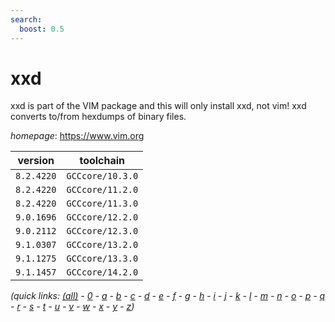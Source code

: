 ```yaml
---
search:
  boost: 0.5
---
```

# xxd

xxd is part of the VIM package and this will only install xxd, not vim! xxd converts to/from hexdumps of binary files.

*homepage*: <https://www.vim.org>

version | toolchain
--------|----------
``8.2.4220`` | ``GCCcore/10.3.0``
``8.2.4220`` | ``GCCcore/11.2.0``
``8.2.4220`` | ``GCCcore/11.3.0``
``9.0.1696`` | ``GCCcore/12.2.0``
``9.0.2112`` | ``GCCcore/12.3.0``
``9.1.0307`` | ``GCCcore/13.2.0``
``9.1.1275`` | ``GCCcore/13.3.0``
``9.1.1457`` | ``GCCcore/14.2.0``


*(quick links: [(all)](../index.md) - [0](../0/index.md) - [a](../a/index.md) - [b](../b/index.md) - [c](../c/index.md) - [d](../d/index.md) - [e](../e/index.md) - [f](../f/index.md) - [g](../g/index.md) - [h](../h/index.md) - [i](../i/index.md) - [j](../j/index.md) - [k](../k/index.md) - [l](../l/index.md) - [m](../m/index.md) - [n](../n/index.md) - [o](../o/index.md) - [p](../p/index.md) - [q](../q/index.md) - [r](../r/index.md) - [s](../s/index.md) - [t](../t/index.md) - [u](../u/index.md) - [v](../v/index.md) - [w](../w/index.md) - [x](../x/index.md) - [y](../y/index.md) - [z](../z/index.md))*

